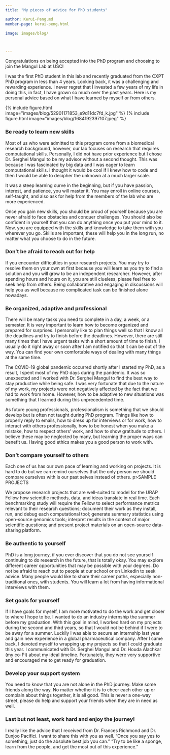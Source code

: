 ```yaml
---
title: "My pieces of advice for PhD students"

author: Kerui-Peng.md
member-page: kerui-peng.html

image: images/blog/



---
```

Congratulations on being accepted into the PhD program and choosing to join the Mangul Lab at USC!

I was the first PhD student in this lab and recently graduated from the CXPT PhD program in less than 4 years. Looking back, it was a challenging and rewarding experience. I never regret that I invested a few years of my life in doing this, in fact, I have grown so much over the past years. Here is my personal advice based on what I have learned by myself or from others.

{% include figure.html image="images/blog/52901171853_e9d11dc7fd_k.jpg" %}
{% include figure.html image="images/blog/1684192397107.jpeg" %}

### Be ready to learn new skills

Most of us who were admitted to this program come from a biomedical research background, however, our lab focuses on research that requires computational skills. Personally, I did not have prior experience but I chose Dr. Serghei Mangul to be my advisor without a second thought. This was because I was fascinated by big data and I was eager to learn computational skills. I thought it would be cool if I knew how to code and then I would be able to decipher the unknown at a much larger scale.

It was a steep learning curve in the beginning, but if you have passion, interest, and patience, you will master it. You may enroll in online courses, self-taught, and also ask for help from the members of the lab who are more experienced. 

Once you gain new skills, you should be proud of yourself because you are never afraid to face obstacles and conquer challenges. You should also be confident in yourself that you can do anything once you put your mind to it. Now, you are equipped with the skills and knowledge to take them with you wherever you go. Skills are important, these will help you in the long run, no matter what you choose to do in the future. 

### Don’t be afraid to reach out for help

If you encounter difficulties in your research projects. You may try to resolve them on your own at first because you will learn as you try to find a solution and you will grow to be an independent researcher. However, after spending hours and hours on it, you are still clueless, please feel free to seek help from others. Being collaborative and engaging in discussions will help you as well because no complicated task can be finished alone nowadays.

### Be organized, adaptive and professional

There will be many tasks you need to complete in a day, a week, or a semester. It is very important to learn how to become organized and prepared for surprises. I personally like to plan things well so that I know all the deadlines and try to finish before the deadlines. However, there are still many times that I have urgent tasks with a short amount of time to finish. I usually do it right away or soon after I am notified so that it can be out of the way. You can find your own comfortable ways of dealing with many things at the same time. 

The COVID-19 global pandemic occurred shortly after I started my PhD, as a result, I spent most of my PhD days during the pandemic. It was so unexpected and I worked with Dr. Serghei Mangul to find the best way to stay productive while being safe. I was very fortunate that due to the nature of my work, my projects were not negatively affected by the fact that we had to work from home. However, how to be adaptive to new situations was something that I learned during this unprecedented time.

As future young professionals, professionalism is something that we should develop but is often not taught during PhD program. Things like how to properly reply to emails, how to dress up for interviews or for work, how to interact with others professionally, how to be honest when you make a mistake, how to respect others' work, and how to show gratitude to others. I believe these may be neglected by many, but learning the proper ways can benefit us. Having good ethics makes you a good person to work with.

### Don’t compare yourself to others

Each one of us has our own pace of learning and working on projects. It is hard to do but we can remind ourselves that the only person we should compare ourselves with is our past selves instead of others. p>SAMPLE PROJECTS</p>
We propose research projects that are well-suited to model for the URAP Fellow how scientific methods, data, and ideas translate in real time. Each benchmarking study will require the Fellow to select performance metrics relevant to their research questions; document their work as they install, run, and debug each computational tool; generate summary statistics using open-source genomics tools; interpret results in the context of major scientific questions; and present project materials on an open-source data-sharing platform.


### Be authentic to yourself

PhD is a long journey, if you ever discover that you do not see yourself continuing to do research in the future, that is totally okay. You may explore different career opportunities that may be possible with your degrees. Do not be afraid to reach out to people at our school or on LinkedIn to seek advice. Many people would like to share their career paths, especially non-traditional ones, with students. You will learn a lot from having informational interviews with them.
### Set goals for yourself

If I have goals for myself, I am more motivated to do the work and get closer to where I hope to be. I wanted to do an industry internship the summer before my graduation. With this goal in mind, I worked hard on my projects during the second and third years, so that I would not be behind if I were to be away for a summer. Luckily I was able to secure an internship last year and gain new experience in a global pharmaceutical company. After I came back, I devoted myself to wrapping up my projects so that I could graduate this year. I communicated with Dr. Serghei Mangul and Dr. Houda Alachkar (my co-PI) about my ideal timeline. Fortunately, they were very supportive and encouraged me to get ready for graduation.


### Develop your support system
You need to know that you are not alone in the PhD journey. Make some friends along the way. No matter whether it is to cheer each other up or complain about things together, it is all good. This is never a one-way street, please do help and support your friends when they are in need as well.
### Last but not least, work hard and enjoy the journey!
I really like the advice that I received from Dr. Frances Richmond and Dr. Eunjoo Pacifici. I want to share this with you as well. “Once you say yes to something, just do the absolute best job you can.” “Try to be like a sponge, learn from the people, and get the most out of this experience.”
